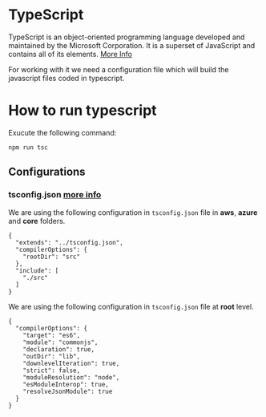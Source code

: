 # TypeScript

TypeScript is an object-oriented programming language developed and maintained by the Microsoft Corporation. It is a superset of JavaScript and contains all of its elements. [More Info](https://www.typescriptlang.org/)

For working with it we need a configuration file which will build the javascript files coded in typescript.

# How to run typescript

Exucute the following command:

```
npm run tsc
```

## Configurations

### tsconfig.json [more info](https://www.typescriptlang.org/docs/handbook/tsconfig-json.html)

We are using the following configuration in `tsconfig.json` file in **aws**, **azure** and **core** folders.

```
{
  "extends": "../tsconfig.json",
  "compilerOptions": {
    "rootDir": "src"
  },
  "include": [
    "./src"
  ]
}
```

We are using the following configuration in `tsconfig.json` file at **root** level.

```
{
  "compilerOptions": {
    "target": "es6",
    "module": "commonjs",
    "declaration": true,
    "outDir": "lib",
    "downlevelIteration": true,
    "strict": false,
    "moduleResolution": "node",
    "esModuleInterop": true,
    "resolveJsonModule": true
  }
}
```
